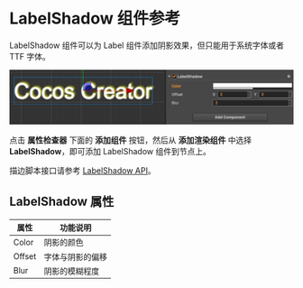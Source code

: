 # LabelShadow 组件参考

LabelShadow 组件可以为 Label 组件添加阴影效果，但只能用于系统字体或者 TTF 字体。

![label-shadow](label/label-shadow.png)

点击 **属性检查器** 下面的 **添加组件** 按钮，然后从 **添加渲染组件** 中选择 **LabelShadow**，即可添加 LabelShadow 组件到节点上。

描边脚本接口请参考 [LabelShadow API](../../../api/zh/classes/LabelShadow.html)。

## LabelShadow 属性

| 属性 | 功能说明
| -------- | -------- |
| Color  | 阴影的颜色
| Offset | 字体与阴影的偏移
| Blur   | 阴影的模糊程度
